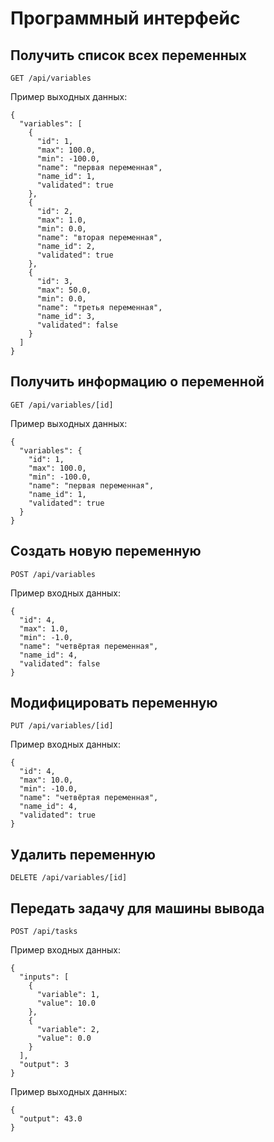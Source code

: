 Программный интерфейс
=====================

Получить список всех переменных
-------------------------------

```
GET /api/variables
```

Пример выходных данных:

```
{
  "variables": [
    {
      "id": 1,
      "max": 100.0,
      "min": -100.0,
      "name": "первая переменная",
      "name_id": 1,
      "validated": true
    },
    {
      "id": 2,
      "max": 1.0,
      "min": 0.0,
      "name": "вторая переменная",
      "name_id": 2,
      "validated": true
    },
    {
      "id": 3,
      "max": 50.0,
      "min": 0.0,
      "name": "третья переменная",
      "name_id": 3,
      "validated": false
    }
  ]
}
```

Получить информацию о переменной
--------------------------------

```
GET /api/variables/[id]
```

Пример выходных данных:

```
{
  "variables": {
    "id": 1,
    "max": 100.0,
    "min": -100.0,
    "name": "первая переменная",
    "name_id": 1,
    "validated": true
  }
}
```

Создать новую переменную
------------------------

```
POST /api/variables
```

Пример входных данных:

```
{
  "id": 4,
  "max": 1.0,
  "min": -1.0,
  "name": "четвёртая переменная",
  "name_id": 4,
  "validated": false
}
```

Модифицировать переменную
-------------------------

```
PUT /api/variables/[id]
```

Пример входных данных:

```
{
  "id": 4,
  "max": 10.0,
  "min": -10.0,
  "name": "четвёртая переменная",
  "name_id": 4,
  "validated": true
}
```

Удалить переменную
------------------

```
DELETE /api/variables/[id]
```

Передать задачу для машины вывода
---------------------------------

```
POST /api/tasks
```

Пример входных данных:

```
{ 
  "inputs": [ 
	{ 
	  "variable": 1, 
	  "value": 10.0 
	}, 
	{ 
	  "variable": 2, 
	  "value": 0.0 
	} 
  ],
  "output": 3
}
```

Пример выходных данных:

```
{
  "output": 43.0
}
```
